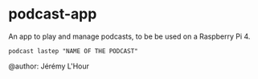 # podcast-app
An app to play and manage podcasts, to be be used on a Raspberry Pi 4.

```
podcast lastep "NAME OF THE PODCAST"
```

@author: Jérémy L'Hour
